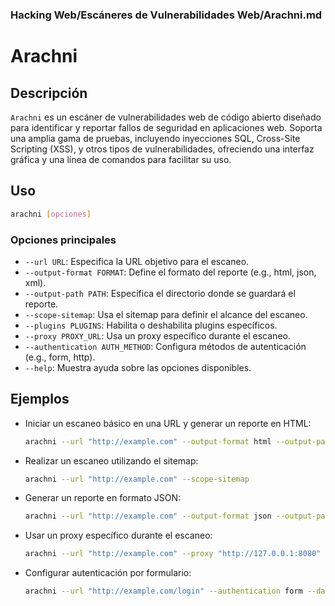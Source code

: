### **Hacking Web/Escáneres de Vulnerabilidades Web/Arachni.md**

# Arachni

## Descripción

`Arachni` es un escáner de vulnerabilidades web de código abierto diseñado para identificar y reportar fallos de seguridad en aplicaciones web. Soporta una amplia gama de pruebas, incluyendo inyecciones SQL, Cross-Site Scripting (XSS), y otros tipos de vulnerabilidades, ofreciendo una interfaz gráfica y una línea de comandos para facilitar su uso.

## Uso

```bash
arachni [opciones]
```

### Opciones principales

- `--url URL`: Especifica la URL objetivo para el escaneo.
- `--output-format FORMAT`: Define el formato del reporte (e.g., html, json, xml).
- `--output-path PATH`: Especifica el directorio donde se guardará el reporte.
- `--scope-sitemap`: Usa el sitemap para definir el alcance del escaneo.
- `--plugins PLUGINS`: Habilita o deshabilita plugins específicos.
- `--proxy PROXY_URL`: Usa un proxy específico durante el escaneo.
- `--authentication AUTH_METHOD`: Configura métodos de autenticación (e.g., form, http).
- `--help`: Muestra ayuda sobre las opciones disponibles.

## Ejemplos

- Iniciar un escaneo básico en una URL y generar un reporte en HTML:
  
  ```bash
  arachni --url "http://example.com" --output-format html --output-path ./reportes
  ```

- Realizar un escaneo utilizando el sitemap:
  
  ```bash
  arachni --url "http://example.com" --scope-sitemap
  ```

- Generar un reporte en formato JSON:
  
  ```bash
  arachni --url "http://example.com" --output-format json --output-path ./reportes
  ```

- Usar un proxy específico durante el escaneo:
  
  ```bash
  arachni --url "http://example.com" --proxy "http://127.0.0.1:8080"
  ```

- Configurar autenticación por formulario:
  
  ```bash
  arachni --url "http://example.com/login" --authentication form --data "username=admin&password=admin"
  ```
